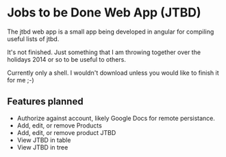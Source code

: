# Jobs to be Done Web App (JTBD)

The jtbd web app is a small app being developed in angular for compiling useful lists of jtbd.

It's not finished. Just something that I am throwing together over the holidays 2014 or so to be useful to others.

Currently only a shell. I wouldn't download unless you would like to finish it for me ;-)

## Features planned
* Authorize against account, likely Google Docs for remote persistance.
* Add, edit, or remove Products
* Add, edit, or remove product JTBD
* View JTBD in table
* View JTBD in tree